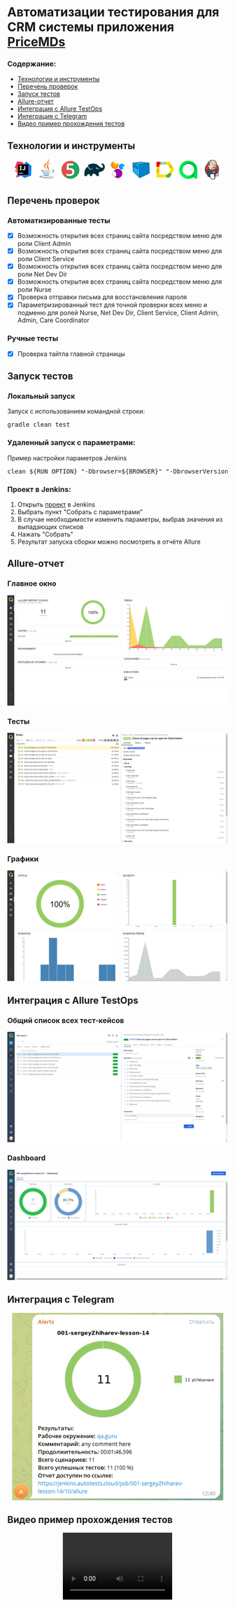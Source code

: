 <h1> Автоматизации тестирования для CRM системы приложения <a href="https://pricemds.com/">PriceMDs</a></h1>

<h3>Содержание:</h3>

- <a href="#tools">Технологии и инструменты</a>
- <a href="#checks">Перечень проверок</a>
- <a href="#launch">Запуск тестов</a>
- <a href="#report">Allure-отчет</a>
- <a href="#testops">Интеграция с Allure TestOps</a>
- <a href="#telegram">Интеграция с Telegram</a>
- <a href="#video">Видео пример прохождения тестов</a>

<h2 name="tools">Технологии и инструменты</h2>

<p align="center">
<a href="https://www.jetbrains.com/idea/"><img src="/images/logo/Idea.svg" width="50" height="50"  alt="IDEA"/></a>
<a href="https://www.java.com/"><img src="images/logo/Java.svg" width="50" height="50"  alt="Java"/></a>
<a href="https://junit.org/junit5/"><img src="images/logo/Junit5.svg" width="50" height="50"  alt="JUnit 5"/></a>
<a href="https://gradle.org/"><img src="images/logo/Gradle.svg" width="50" height="50"  alt="Gradle"/></a>
<a href="https://selenide.org/"><img src="images/logo/Selenide.svg" width="50" height="50"  alt="Selenide"/></a>
<a href="https://aerokube.com/selenoid/"><img src="images/logo/Selenoid.svg" width="50" height="50"  alt="Selenoid"/></a>
<a href="https://github.com/allure-framework/allure2"><img src="images/logo/Allure.svg" width="50" height="50"  alt="Allure"/></a>
<a href="https://qameta.io/"><img src="images/logo/Allure_TO.svg" width="50" height="50"  alt="Allure TestOps"/></a>
<a href="https://www.jenkins.io/"><img src="images/logo/Jenkins.svg" width="50" height="50"  alt="Jenkins"/></a>
</p>

<h2 name="checks">Перечень проверок</h2>
<h3>Автоматизированные тесты</h3>

- [x] Возможность открытия всех страниц сайта посредством меню для роли Client Admin
- [x] Возможность открытия всех страниц сайта посредством меню для роли Client Service
- [x] Возможность открытия всех страниц сайта посредством меню для роли Net Dev Dir
- [x] Возможность открытия всех страниц сайта посредством меню для роли Nurse
- [x] Проверка отправки письма для восстановления пароля
- [x] Параметризированный тест для точной проверки всех меню и подменю для ролей Nurse, Net Dev Dir, Client Service, Client Admin, Admin, Care Coordinator

<h3>Ручные тесты</h3>

- [x] Проверка тайтла главной страницы

<h2 name="launch">Запуск тестов</h2>

<h3>Локальный запуск</h3>
Запуск с использованием командной строки:
<pre>
gradle clean test
</pre>
<h3>Удаленный запуск с параметрами:</h3>
Пример настройки параметров Jenkins
<pre>
clean ${RUN_OPTION} "-Dbrowser=${BROWSER}" "-DbrowserVersion=${VERSION}" "-DbrowserSize=${RESOLUTION}" "-Dremote=${SELENOID_CLOUD}"
</pre>

<h3>Проект в Jenkins:</h3>
<ol>
<li>Открыть <a target="_blank" href="https://jenkins.autotests.cloud/job/001-sergeyZhiharev-lesson-14/">проект</a> в Jenkins</li>
<li>Выбрать пункт "Собрать с параметрами"</li>
<li>В случае необходимости изменить параметры, выбрав значения из выпадающих списков</li>
<li>Нажать "Собрать"</li>
<li>Результат запуска сборки можно посмотреть в отчёте Allure</li>
</ol>


<h2 name="report">Allure-отчет</h2>

<h3>Главное окно</h3>

<p align="center">
<img src="images/allure_report/report1.png">
</p>

<h3>Тесты</h3>

<p align="center">
<img src="images/allure_report/report2.png">
</p>

<h3>Графики</h3>

<p align="center">
<img src="images/allure_report/report3.png">
</p>


<h2 name="testops">Интеграция с Allure TestOps</h2>
<h3>Общий список всех тест-кейсов</h3>
<p align="center">
<img src="images/testops/testops.png">
</p>

<h3>Dashboard</h3>
<p align="center">
<img src="images/testops/testops2.png">
</p>

<h2 name="telegram">Интеграция с Telegram</h2>
<p align="center">
<img src="images/telegram/telegram.png" >
</p>

<h2 name="#video">Видео пример прохождения тестов</h2>
<p align="center">
<video src="images/video.mp4" width="250" height="153"> </video>
</p>
